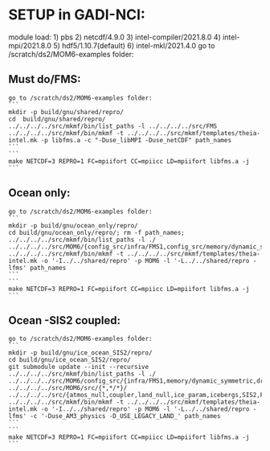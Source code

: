 # SETUP in GADI-NCI:
  module load: 1) pbs   2) netcdf/4.9.0   3) intel-compiler/2021.8.0   4) intel-mpi/2021.8.0   5) hdf5/1.10.7(default)   6) intel-mkl/2021.4.0
  go to /scratch/ds2/MOM6-examples folder:
  
  ## Must do/FMS:
    go to /scratch/ds2/MOM6-examples folder:
    ```
    mkdir -p build/gnu/shared/repro/
    cd  build/gnu/shared/repro/ 
    ../../../../src/mkmf/bin/list_paths -l ../../../../src/FMS
    ../../../../src/mkmf/bin/mkmf -t ../../../../src/mkmf/templates/theia-intel.mk -p libfms.a -c "-Duse_libMPI -Duse_netCDF" path_names
    ```
    ```
    make NETCDF=3 REPRO=1 FC=mpiifort CC=mpiicc LD=mpiifort libfms.a -j
    ```
    
  ## Ocean only:
    go to /scratch/ds2/MOM6-examples folder:
    ```
    mkdir -p build/gnu/ocean_only/repro/
    cd build/gnu/ocean_only/repro/; rm -f path_names;
    ../../../../src/mkmf/bin/list_paths -l ./ ../../../../src/MOM6/{config_src/infra/FMS1,config_src/memory/dynamic_symmetric,config_src/drivers/solo_driver,config_src/external,src/{*,*/*}}/
    ../../../../src/mkmf/bin/mkmf -t ../../../../src/mkmf/templates/theia-intel.mk -o '-I../../shared/repro' -p MOM6 -l '-L../../shared/repro -lfms' path_names
    ```
    ```
    make NETCDF=3 REPRO=1 FC=mpiifort CC=mpiicc LD=mpiifort libfms.a -j
    ```
    
  ## Ocean -SIS2 coupled:
    go to /scratch/ds2/MOM6-examples folder:
    ```
    mkdir -p build/gnu/ice_ocean_SIS2/repro/
    cd build/gnu/ice_ocean_SIS2/repro/
    git submodule update --init --recursive
    ../../../../src/mkmf/bin/list_paths -l ./ ../../../../src/MOM6/config_src/{infra/FMS1,memory/dynamic_symmetric,drivers/FMS_cap,external} ../../../../src/MOM6/src/{*,*/*}/ ../../../../src/{atmos_null,coupler,land_null,ice_param,icebergs,SIS2,FMS/coupler,FMS/include}/
    ../../../../src/mkmf/bin/mkmf -t ../../../../src/mkmf/templates/theia-intel.mk -o '-I../../shared/repro' -p MOM6 -l '-L../../shared/repro -lfms' -c '-Duse_AM3_physics -D_USE_LEGACY_LAND_' path_names
    ```
    ```
    make NETCDF=3 REPRO=1 FC=mpiifort CC=mpiicc LD=mpiifort libfms.a -j
    ```
